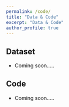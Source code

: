 ```yaml
---
permalink: /code/
title: "Data & Code"
excerpt: "Data & Code"
author_profile: true
---
```


## Dataset
- Coming soon.....

## Code
- Coming soon.....
  
